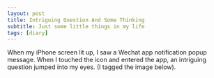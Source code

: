 ```yaml
---
layout: post
title: Intriguing Question And Some Thinking 
subtitle: Just some little things in my life
tags: [diary]
---
```


When my iPhone screen lit up, I saw a Wechat app notification popup message. When I touched the icon and entered the app, an intriguing question jumped into my eyes. (I tagged the image below).
